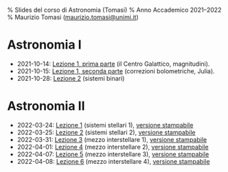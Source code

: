 % Slides del corso di Astronomia (Tomasi)
% Anno Accademico 2021–2022
% Maurizio Tomasi ([maurizio.tomasi@unimi.it](mailto:maurizio.tomasi@unimi.it))

# Astronomia I

- 2021-10-14: [Lezione 1, prima parte](tomasi-astro1-lezione-01a.html) (il Centro Galattico, magnitudini).
- 2021-10-15: [Lezione 1, seconda parte](tomasi-astro1-lezione-01b.html) (correzioni bolometriche, Julia).
- 2021-10-28: [Lezione 2](tomasi-astro1-lezione-02.html) (sistemi binari)

# Astronomia II

- 2022-03-24: [Lezione 1](tomasi-astro2-lezione-01.html) (sistemi stellari 1), [versione stampabile](tomasi-astro2-lezione-01.html?print-pdf)
- 2022-03-25: [Lezione 2](tomasi-astro2-lezione-02.html) (sistemi stellari 2), [versione stampabile](tomasi-astro2-lezione-02.html?print-pdf)
- 2022-03-31: [Lezione 3](tomasi-astro2-lezione-03.html) (mezzo interstellare 1), [versione stampabile](tomasi-astro2-lezione-03.html?print-pdf)
- 2022-04-01: [Lezione 4](tomasi-astro2-lezione-04.html) (mezzo interstellare 2), [versione stampabile](tomasi-astro2-lezione-04.html?print-pdf)
- 2022-04-07: [Lezione 5](tomasi-astro2-lezione-05.html) (mezzo interstellare 3), [versione stampabile](tomasi-astro2-lezione-05.html?print-pdf)
- 2022-04-08: [Lezione 6](tomasi-astro2-lezione-06.html) (mezzo interstellare 4), [versione stampabile](tomasi-astro2-lezione-06.html?print-pdf)
